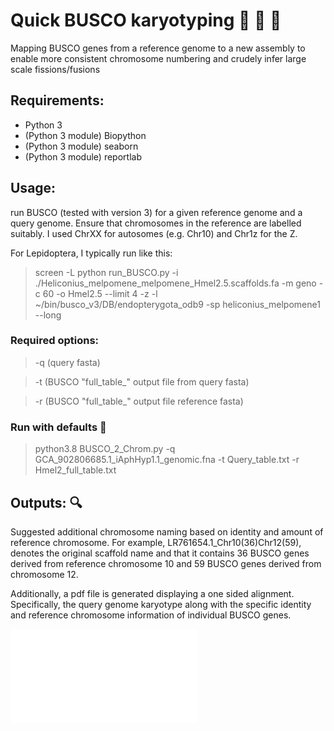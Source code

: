 # Quick BUSCO karyotyping :butterfly: :twisted_rightwards_arrows: :butterfly: #
Mapping BUSCO genes from a reference genome to a new assembly to enable more consistent chromosome numbering and crudely infer large scale fissions/fusions

## Requirements:
* Python 3
* (Python 3 module) Biopython
* (Python 3 module) seaborn
* (Python 3 module) reportlab

## Usage:

run BUSCO (tested with version 3) for a given reference genome and a query genome. Ensure that chromosomes in the reference are labelled suitably. I used ChrXX for autosomes (e.g. Chr10) and Chr1z for the Z.

For Lepidoptera, I typically run like this:

> screen -L python run_BUSCO.py -i ./Heliconius_melpomene_melpomene_Hmel2.5.scaffolds.fa -m geno -c 60 -o Hmel2.5 --limit 4 -z -l ~/bin/busco_v3/DB/endopterygota_odb9 -sp heliconius_melpomene1 --long

### Required options:
> -q (query fasta)

> -t (BUSCO "full_table_" output file from query fasta)

> -r (BUSCO "full_table_" output file reference fasta)

### Run with defaults :running:

> python3.8 BUSCO_2_Chrom.py -q GCA_902806685.1_iAphHyp1.1_genomic.fna -t Query_table.txt -r Hmel2_full_table.txt


## Outputs: :mag:
Suggested additional chromosome naming based on identity and amount of reference chromosome. For example, LR761654.1_Chr10(36)Chr12(59), denotes the original scaffold name and that it contains 36 BUSCO genes derived from reference chromosome 10 and 59 BUSCO genes derived from chromosome 12.

Additionally, a pdf file is generated displaying a one sided alignment. Specifically, the query genome karyotype along with the specific identity and reference chromosome information of individual BUSCO genes.

![Example output pdf](./output.pdf?raw=true "Example output plot")
